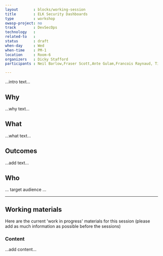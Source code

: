 ```yaml
---
layout       : blocks/working-session
title        : ELK Security Dashboards
type         : workshop
owasp-project: no
track        : DevSecOps
technology   :
related-to   :
status       : draft
when-day     : Wed
when-time    : PM-1
location     : Room-6
organizers   : Dicky Stafford
participants : Neil Barlow,Fraser Scott,Ante Gulam,Francois Raynaud, Timo Pagel, Robert Morschel, Johan Peeters

---
```


...intro text...

## Why

...why text...

## What

...what text...

## Outcomes

...add text...

## Who

... target audience ...

--- 

## Working materials

Here are the current 'work in progress' materials for this session (please add as much information as possible before the sessions)

### Content

...add content...
